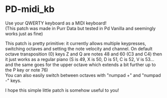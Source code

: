 # PD-midi_kb
 Use your QWERTY keyboard as a MIDI keyboard!  
 (This patch was made in Purr Data but tested in Pd Vanilla and seemingly works just as fine)  
   
 This patch is pretty primitive: it currently allows multiple keypresses, switching octaves and setting the note velocity and channel.
 On default octave transposition (0) keys Z and Q are notes 48 and 60 (C3 and C4) then it just works as a regular piano (S is 49, X is 50, D is 51, C is 52, V is 53... and the same goes for the upper octave which extends a bit further up to the P key or note 76)  
 You can also easily switch between octaves with "numpad +" and "numpad -" keys.
   
 I hope this simple little patch is somehow useful to you!
